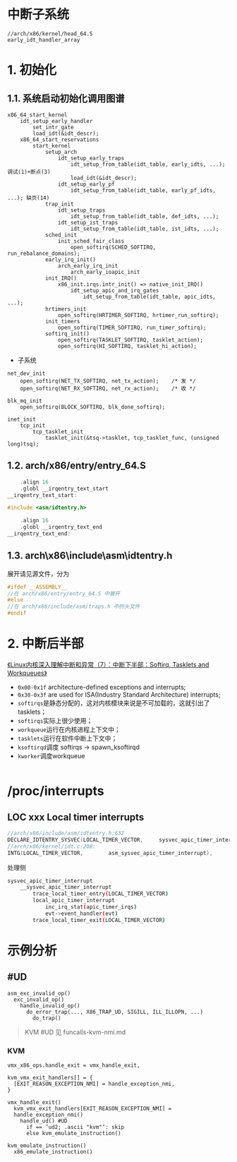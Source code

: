 中断子系统
===============================

```
//arch/x86/kernel/head_64.S
early_idt_handler_array

```

# 1. 初始化

## 1.1. 系统启动初始化调用图谱

```
x86_64_start_kernel
    idt_setup_early_handler
        set_intr_gate
        load_idt(&idt_descr);
    x86_64_start_reservations
        start_kernel
            setup_arch
                idt_setup_early_traps
                    idt_setup_from_table(idt_table, early_idts, ...); 调试(1)+断点(3)
                    load_idt(&idt_descr);
                idt_setup_early_pf
                    idt_setup_from_table(idt_table, early_pf_idts, ...); 缺页(14)
            trap_init
                idt_setup_traps
                    idt_setup_from_table(idt_table, def_idts, ...);
                idt_setup_ist_traps
                    idt_setup_from_table(idt_table, ist_idts, ...);
            sched_init
                init_sched_fair_class
                    open_softirq(SCHED_SOFTIRQ, run_rebalance_domains);
            early_irq_init()
                arch_early_irq_init
                    arch_early_ioapic_init
            init_IRQ()
                x86_init.irqs.intr_init() => native_init_IRQ()
                    idt_setup_apic_and_irq_gates
                        idt_setup_from_table(idt_table, apic_idts, ...);
            hrtimers_init
                open_softirq(HRTIMER_SOFTIRQ, hrtimer_run_softirq);
            init_timers
                open_softirq(TIMER_SOFTIRQ, run_timer_softirq);
            softirq_init()
                open_softirq(TASKLET_SOFTIRQ, tasklet_action);
                open_softirq(HI_SOFTIRQ, tasklet_hi_action);
```

* 子系统

```
net_dev_init
    open_softirq(NET_TX_SOFTIRQ, net_tx_action);    /* 发 */
    open_softirq(NET_RX_SOFTIRQ, net_rx_action);    /* 收 */

blk_mq_init
    open_softirq(BLOCK_SOFTIRQ, blk_done_softirq);

inet_init
    tcp_init
        tcp_tasklet_init
            tasklet_init(&tsq->tasklet, tcp_tasklet_func, (unsigned long)tsq);
```

## 1.2. arch/x86/entry/entry_64.S

```c
	.align 16
	.globl __irqentry_text_start
__irqentry_text_start:

#include <asm/idtentry.h>

	.align 16
	.globl __irqentry_text_end
__irqentry_text_end:
```

## 1.3. arch\x86\include\asm\idtentry.h

展开请见源文件，分为

```c
#ifdef __ASSEMBLY__
//在 arch/x86/entry/entry_64.S 中展开
#else
//在 arch/x86/include/asm/traps.h 中的头文件
#endif
```

# 2. 中断后半部

[《Linux内核深入理解中断和异常（7）：中断下半部：Softirq, Tasklets and Workqueues》](https://rtoax.blog.csdn.net/article/details/115213699)

* `0x00-0x1f` architecture-defined exceptions and interrupts;
* `0x30-0x3f` are used for ISA(Industry Standard Architecture) interrupts;
* `softirqs`是静态分配的，这对内核模块来说是不可加载的，这就引出了tasklets；
* `softirqs`实际上很少使用；
* `workqueue`运行在内核进程上下文中；
* `tasklets`运行在软件中断上下文中；
* `ksoftirqd`调度 softirqs -> spawn_ksoftirqd
* `kworker`调度workqueue


```

```

# /proc/interrupts

## LOC xxx Local timer interrupts

```c
//arch/x86/include/asm/idtentry.h:632
DECLARE_IDTENTRY_SYSVEC(LOCAL_TIMER_VECTOR,		sysvec_apic_timer_interrupt);
//arch/x86/kernel/idt.c:208:
INTG(LOCAL_TIMER_VECTOR,		asm_sysvec_apic_timer_interrupt),
```


处理侧

```bash
sysvec_apic_timer_interrupt
	__sysvec_apic_timer_interrupt
		trace_local_timer_entry(LOCAL_TIMER_VECTOR)
		local_apic_timer_interrupt
			inc_irq_stat(apic_timer_irqs)
			evt->event_handler(evt)
		trace_local_timer_exit(LOCAL_TIMER_VECTOR)
```

# 示例分析

## #UD

```
asm_exc_invalid_op()
  exc_invalid_op()
    handle_invalid_op()
      do_error_trap(..., X86_TRAP_UD, SIGILL, ILL_ILLOPN, ...)
        do_trap()
```

> KVM #UD 见 funcalls-kvm-nmi.md


### KVM

```
vmx_x86_ops.handle_exit = vmx_handle_exit,

kvm_vmx_exit_handlers[] = {
  [EXIT_REASON_EXCEPTION_NMI] = handle_exception_nmi,
}

vmx_handle_exit()
  kvm_vmx_exit_handlers[EXIT_REASON_EXCEPTION_NMI] =
  handle_exception_nmi()
    handle_ud() #UD
      if == ’ud2; .ascii "kvm"‘: skip
      else kvm_emulate_instruction()

kvm_emulate_instruction()
  x86_emulate_instruction()
```
